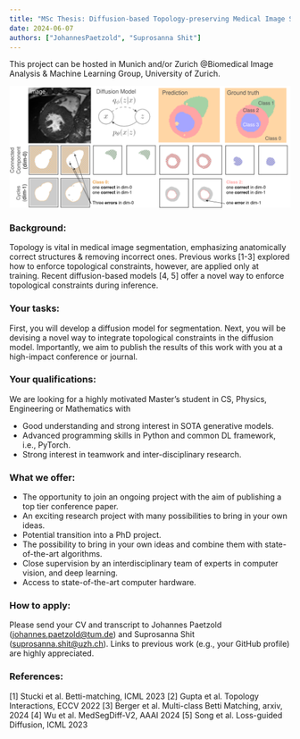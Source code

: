 ```yaml
---
title: "MSc Thesis: Diffusion-based Topology-preserving Medical Image Segmentation"
date: 2024-06-07
authors: ["JohannesPaetzold", "Suprosanna Shit"]
---
```


This project can be hosted in Munich and/or Zurich @Biomedical Image Analysis & Machine Learning Group,
University of Zurich.

![img](Images/diffImg.png)

### Background:
Topology is vital in medical image segmentation, emphasizing anatomically correct structures & removing incorrect ones. Previous works [1-3] explored how to enforce topological constraints, however, are applied only at training. Recent diffusion-based models [4, 5] offer a novel way to enforce topological constraints during inference.

### Your tasks: 
First, you will develop a diffusion model for segmentation. Next, you will be devising a novel way to integrate topological constraints in the diffusion model. Importantly, we aim to publish the results of this work with you at a high-impact conference or journal.

### Your qualifications:
We are looking for a highly motivated Master’s student in CS, Physics, Engineering or Mathematics with
*  Good understanding and strong interest in SOTA generative models.
*  Advanced programming skills in Python and common DL framework, i.e., PyTorch.
* Strong interest in teamwork and inter-disciplinary research.

### What we offer:
- The opportunity to join an ongoing project with the aim of publishing a top tier conference paper.
- An exciting research project with many possibilities to bring in your own ideas.
- Potential transition into a PhD project.
- The possibility to bring in your own ideas and combine them with state-of-the-art algorithms.
- Close supervision by an interdisciplinary team of experts in computer vision, and deep learning.
- Access to state-of-the-art computer hardware.

### How to apply:
​Please send your CV and transcript to Johannes Paetzold (johannes.paetzold@tum.de) and Suprosanna Shit (suprosanna.shit@uzh.ch).
Links to previous work (e.g., your GitHub profile) are highly appreciated.
​
### References:
​[1] Stucki et al. Betti-matching, ICML 2023
[2] Gupta et al. Topology Interactions, ECCV 2022
[3] Berger et al. Multi-class Betti Matching, arxiv, 2024
[4] Wu et al. MedSegDiff-V2, AAAI 2024
[5] Song et al. Loss-guided Diffusion, ICML 2023
